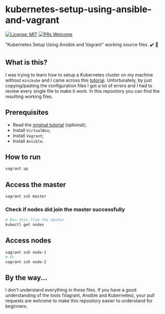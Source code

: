 # kubernetes-setup-using-ansible-and-vagrant
[![License: MIT](https://img.shields.io/badge/License-MIT-yellow.svg)](https://opensource.org/licenses/MIT)
[![PRs Welcome](https://img.shields.io/badge/PRs-welcome-brightgreen.svg)](http://makeapullrequest.com)

"Kubernetes Setup Using Ansible and Vagrant" working source files. :heavy_check_mark: :100:

## What is this?
I was trying to learn how to setup a Kubernetes cluster on my machine without `minikube` and I came across this [tutorial](https://kubernetes.io/blog/2019/03/15/kubernetes-setup-using-ansible-and-vagrant). Unfortunately, by just copying/pasting the configuration files I got a lot of errors and I had to review every single file to make it work. In this repository you can find the resulting working files.

## Prerequisites
- Read the [original tutorial](https://kubernetes.io/blog/2019/03/15/kubernetes-setup-using-ansible-and-vagrant) (optional);
- Install `VirtualBox`;
- Install `Vagrant`;
- Install `Ansible`.

## How to run
```bash
vagrant up
```

## Access the master
```bash
vagrant ssh master
```

### Check if nodes did join the master successfully
```bash
# Run this from the master
kubectl get nodes
```

## Access nodes
```bash
vagrant ssh node-1
# Or
vagrant ssh node-2
```

## By the way...
I don't understand everything in these files. If you have a
good understanding of the tools (Vagrant, Ansible and Kubernetes),
your pull requests are welcome to make this repository easier
to understand for beginners.
